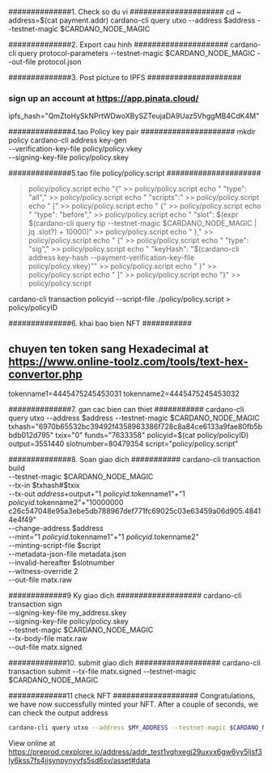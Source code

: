 ##############1. Check so du vi #####################
cd ~
address=$(cat payment.addr)
cardano-cli query utxo --address $address --testnet-magic $CARDANO_NODE_MAGIC

##############2. Export cau hinh #####################
cardano-cli query protocol-parameters --testnet-magic $CARDANO_NODE_MAGIC --out-file protocol.json

##############3. Post picture to IPFS  #####################
### sign up an account at https://app.pinata.cloud/ 
ipfs_hash="QmZtoHySkNPrtWDwoXBySZTeujaDA9Uaz5VhggMB4CdK4M"

##############4.tao Policy key pair #####################
mkdir policy
cardano-cli address key-gen \
    --verification-key-file policy/policy.vkey \
    --signing-key-file policy/policy.skey


##############5.tao file policy/policy.script #####################

>policy/policy.script
echo "{" >> policy/policy.script
echo "  \"type\": \"all\"," >> policy/policy.script 
echo "  \"scripts\":" >> policy/policy.script 
echo "  [" >> policy/policy.script 
echo "   {" >> policy/policy.script 
echo "     \"type\": \"before\"," >> policy/policy.script 
echo "     \"slot\": $(expr $(cardano-cli query tip --testnet-magic $CARDANO_NODE_MAGIC | jq .slot?) + 10000)" >> policy/policy.script
echo "   }," >> policy/policy.script 
echo "   {" >> policy/policy.script
echo "     \"type\": \"sig\"," >> policy/policy.script 
echo "     \"keyHash\": \"$(cardano-cli address key-hash --payment-verification-key-file policy/policy.vkey)\"" >> policy/policy.script 
echo "   }" >> policy/policy.script
echo "  ]" >> policy/policy.script 
echo "}" >> policy/policy.script


cardano-cli transaction policyid --script-file ./policy/policy.script > policy/policyID

##############6. khai bao bien NFT ###########
## chuyen ten token sang Hexadecimal at  https://www.online-toolz.com/tools/text-hex-convertor.php 

tokenname1=4445475245453031
tokenname2=4445475245453032


 


##############7. gan cac bien can thiet  ###########
cardano-cli query utxo --address $address --testnet-magic $CARDANO_NODE_MAGIC
txhash="6970b65532bc39492f4358963386f728c8a84ce6133a9fae80fb5bbdb012d795"
txix="0"
funds="7633358"
policyid=$(cat policy/policyID)
output=3551440
slotnumber=80479354
script="policy/policy.script"


##############8. Soan giao dich ###########
cardano-cli transaction build \
--testnet-magic $CARDANO_NODE_MAGIC \
--tx-in $txhash#$txix \
--tx-out $address+$output+"1 $policyid.$tokenname1"+"1 $policyid.$tokenname2"+"10000000 c26c547048e95a3ebe5db788967def771fc69025c03e63459a06d905.48414e4f49" \
--change-address $address \
--mint="1 $policyid.$tokenname1"+"1 $policyid.$tokenname2" \
--minting-script-file $script \
--metadata-json-file metadata.json  \
--invalid-hereafter $slotnumber \
--witness-override 2 \
--out-file matx.raw


#############9  Ky giao dich ###################
cardano-cli transaction sign  \
--signing-key-file my_address.skey  \
--signing-key-file policy/policy.skey  \
--testnet-magic $CARDANO_NODE_MAGIC \
--tx-body-file matx.raw  \
--out-file matx.signed

#############10. submit giao dich ###################
cardano-cli transaction submit --tx-file matx.signed --testnet-magic $CARDANO_NODE_MAGIC

 
 
#############11 check NFT  ###################
Congratulations, we have now successfully minted your NFT. After a couple of seconds, we can check the output address

```sh
cardano-cli query utxo --address $MY_ADDRESS --testnet-magic $CARDANO_NODE_MAGIC
```
View online at
https://preprod.cexplorer.io/address/addr_test1vqhxegj29uxvx6gw6yy5ljsf3ly6kss7fs4jjsynpynyvfs5sd6sv/asset#data







 
 
